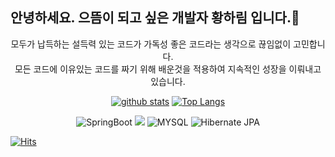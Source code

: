 ## 안녕하세요. 으뜸이 되고 싶은 개발자 황하림 입니다.👋
<div align ="center">
    <p>
        모두가 납득하는 설득력 있는 코드가 가독성 좋은 코드라는 생각으로 끊임없이 고민합니다.<br/>
        모든 코드에 이유있는 코드를 짜기 위해 배운것을 적용하여 지속적인 성장을 이뤄내고 있습니다.<br/>
    </p>
</div>
<div align="center">

[![github stats](https://github-readme-stats.vercel.app/api?username=HwangHarim&show_icons=true&hide_border=true)](https://github.com/HwangHarim)
[![Top Langs](https://github-readme-stats.vercel.app/api/top-langs/?username=HwangHarim&layout=compact)](https://github.com/HwangHarim)
</div> 

<div align="center">
    <p>
      <img src="https://img.shields.io/badge/SpringBoot-%236DB33F.svg?style=for-the-badge&logo=Spring Boot&logoColor=white" alt="SpringBoot"/>
      <img src="https://img.shields.io/badge/JAVA-007396?style=for-the-badge&logo=java&logoColor=white">
      <img src="https://camo.githubusercontent.com/c1fc168684171582321954905e8b9dc4f59810243ed85e645f3b7938ee3145cb/68747470733a2f2f696d672e736869656c64732e696f2f62616467652f6d7973716c2d3434373941313f7374796c653d666f722d7468652d6261646765266c6f676f3d6d7973716c266c6f676f436f6c6f723d7768697465?style=for-the-badge&logo=mysql&logoColor=white" alt="MYSQL"/>
      <img src="https://img.shields.io/badge/Hibernate JPA-A6A9AA?style=for-the-badge&logo=Hibernate&logoColor=white" alt="Hibernate JPA"/>
    </p>
</div>

[![Hits](https://hits.seeyoufarm.com/api/count/incr/badge.svg?url=https%3A%2F%2Fgithub.com%2Fgjbae1212%2FHwangHarim)](https://hits.seeyoufarm.com)  
